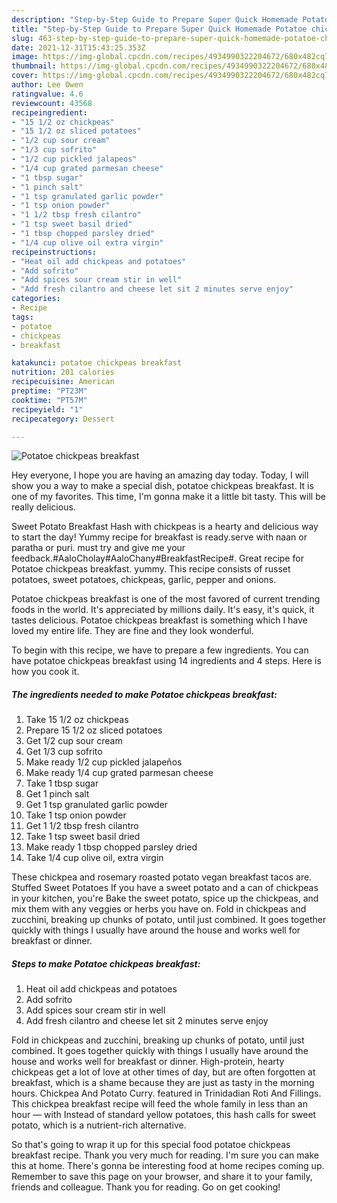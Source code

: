 ```yaml
---
description: "Step-by-Step Guide to Prepare Super Quick Homemade Potatoe chickpeas breakfast"
title: "Step-by-Step Guide to Prepare Super Quick Homemade Potatoe chickpeas breakfast"
slug: 463-step-by-step-guide-to-prepare-super-quick-homemade-potatoe-chickpeas-breakfast
date: 2021-12-31T15:43:25.353Z
image: https://img-global.cpcdn.com/recipes/4934990322204672/680x482cq70/potatoe-chickpeas-breakfast-recipe-main-photo.jpg
thumbnail: https://img-global.cpcdn.com/recipes/4934990322204672/680x482cq70/potatoe-chickpeas-breakfast-recipe-main-photo.jpg
cover: https://img-global.cpcdn.com/recipes/4934990322204672/680x482cq70/potatoe-chickpeas-breakfast-recipe-main-photo.jpg
author: Lee Owen
ratingvalue: 4.6
reviewcount: 43568
recipeingredient:
- "15 1/2 oz chickpeas"
- "15 1/2 oz sliced potatoes"
- "1/2 cup sour cream"
- "1/3 cup sofrito"
- "1/2 cup pickled jalapeos"
- "1/4 cup grated parmesan cheese"
- "1 tbsp sugar"
- "1 pinch salt"
- "1 tsp granulated garlic powder"
- "1 tsp onion powder"
- "1 1/2 tbsp fresh cilantro"
- "1 tsp sweet basil dried"
- "1 tbsp chopped parsley dried"
- "1/4 cup olive oil extra virgin"
recipeinstructions:
- "Heat oil add chickpeas and potatoes"
- "Add sofrito"
- "Add spices sour cream stir in well"
- "Add fresh cilantro and cheese let sit 2 minutes serve enjoy"
categories:
- Recipe
tags:
- potatoe
- chickpeas
- breakfast

katakunci: potatoe chickpeas breakfast 
nutrition: 201 calories
recipecuisine: American
preptime: "PT23M"
cooktime: "PT57M"
recipeyield: "1"
recipecategory: Dessert

---
```



![Potatoe chickpeas breakfast](https://img-global.cpcdn.com/recipes/4934990322204672/680x482cq70/potatoe-chickpeas-breakfast-recipe-main-photo.jpg)

Hey everyone, I hope you are having an amazing day today. Today, I will show you a way to make a special dish, potatoe chickpeas breakfast. It is one of my favorites. This time, I'm gonna make it a little bit tasty. This will be really delicious.

Sweet Potato Breakfast Hash with chickpeas is a hearty and delicious way to start the day! Yummy recipe for breakfast is ready.serve with naan or paratha or puri. must try and give me your feedback.#AaloCholay#AaloChany#BreakfastRecipe#. Great recipe for Potatoe chickpeas breakfast. yummy. This recipe consists of russet potatoes, sweet potatoes, chickpeas, garlic, pepper and onions.

Potatoe chickpeas breakfast is one of the most favored of current trending foods in the world. It's appreciated by millions daily. It's easy, it's quick, it tastes delicious. Potatoe chickpeas breakfast is something which I have loved my entire life. They are fine and they look wonderful.


To begin with this recipe, we have to prepare a few ingredients. You can have potatoe chickpeas breakfast using 14 ingredients and 4 steps. Here is how you cook it.

<!--inarticleads1-->

##### The ingredients needed to make Potatoe chickpeas breakfast:

1. Take 15 1/2 oz chickpeas
1. Prepare 15 1/2 oz sliced potatoes
1. Get 1/2 cup sour cream
1. Get 1/3 cup sofrito
1. Make ready 1/2 cup pickled jalapeños
1. Make ready 1/4 cup grated parmesan cheese
1. Take 1 tbsp sugar
1. Get 1 pinch salt
1. Get 1 tsp granulated garlic powder
1. Take 1 tsp onion powder
1. Get 1 1/2 tbsp fresh cilantro
1. Take 1 tsp sweet basil dried
1. Make ready 1 tbsp chopped parsley dried
1. Take 1/4 cup olive oil, extra virgin


These chickpea and rosemary roasted potato vegan breakfast tacos are. Stuffed Sweet Potatoes If you have a sweet potato and a can of chickpeas in your kitchen, you&#39;re Bake the sweet potato, spice up the chickpeas, and mix them with any veggies or herbs you have on. Fold in chickpeas and zucchini, breaking up chunks of potato, until just combined. It goes together quickly with things I usually have around the house and works well for breakfast or dinner. 

<!--inarticleads2-->

##### Steps to make Potatoe chickpeas breakfast:

1. Heat oil add chickpeas and potatoes
1. Add sofrito
1. Add spices sour cream stir in well
1. Add fresh cilantro and cheese let sit 2 minutes serve enjoy


Fold in chickpeas and zucchini, breaking up chunks of potato, until just combined. It goes together quickly with things I usually have around the house and works well for breakfast or dinner. High-protein, hearty chickpeas get a lot of love at other times of day, but are often forgotten at breakfast, which is a shame because they are just as tasty in the morning hours. Chickpea And Potato Curry. featured in Trinidadian Roti And Fillings. This chickpea breakfast recipe will feed the whole family in less than an hour — with Instead of standard yellow potatoes, this hash calls for sweet potato, which is a nutrient-rich alternative. 

So that's going to wrap it up for this special food potatoe chickpeas breakfast recipe. Thank you very much for reading. I'm sure you can make this at home. There's gonna be interesting food at home recipes coming up. Remember to save this page on your browser, and share it to your family, friends and colleague. Thank you for reading. Go on get cooking!

